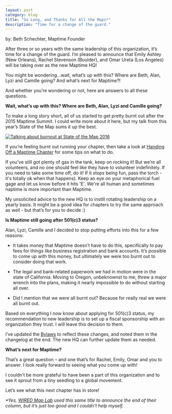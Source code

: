 ```yaml
---
layout: post
category: blog
title: "So Long, and Thanks for All the Maps*"
description: "Time for a change of the guard."
---
```

by: Beth Schechter, Maptime Founder

After three or so years with the same leadership of this organization, it’s time for a change of the guard.  I’m pleased to announce that Emily Ashley (New Orleans), Rachel Stevenson (Boulder), and Omar Ureta (Los Angeles) will be taking over as the new Maptime HQ!

You might be wondering...wait, what’s up with this? Where are Beth, Alan, Lyzi and Camille going? And what’s next for Maptime?!

And whether you’re wondering or not, here are answers to all these questions. 

**Wait, what’s up with this? Where are Beth, Alan, Lyzi and Camille going?**

To make a long story short, all of us started to get pretty burnt out after the 2015 Maptime Summit. I could write more about it here, but my talk from this year’s State of the Map sums it up the best. 

[![Talking about burnout at State of the Map 2016](/img/maptime-motherhood-martyrdom.png)](https://www.youtube.com/watch?v=fIW77n8gLCs)

If you’re feeling burnt out running your chapter, then take a look at [Handing Off a Maptime Chapter](https://docs.google.com/document/d/1OJeQK77DSUpUQd767Ix9N0uXHgECpSPLnXucP6Tecm8/edit?usp=sharing) for some tips on what to do.  

If you've still got plenty of gas in the tank, keep on rocking it! But we’re all volunteers, and no one should feel like they have to volunteer indefinitely. If you need to take some time off, do it! If it stops being fun, pass the torch - it's totally ok when that happens). Keep an eye on your metaphorical fuel gage and let us know before it hits 'E'. We're all human and sometimes naptime is more important than Maptime.

My unsolicited advice to the new HQ is to instill rotating leadership on a yearly basis. It might be a good idea for chapters to try the same approach as well - but that’s for you to decide :)

**Is Maptime still going after 501(c)3 status?**

Alan, Lyzi, Camille and I decided to stop putting efforts into this for a few reasons:

* It takes money that Maptime doesn’t have to do this, specifically to pay fees for things like business registration and bank accounts. It’s possible to come up with this money, but ultimately we were too burnt out to consider doing that work.

* The legal and bank-related paperwork we had in motion were in the state of California. Moving to Oregon, unbeknownst to me, threw a major wrench into the plans, making it nearly impossible to do without starting all over. 

* Did I mention that we were all burnt out? Because for really real we were all burnt out. 

Based on everything I now know about applying for 501(c)3 status, my recommendation to new leadership is to set up a fiscal sponsorship with an organization they trust. I will leave this decision to them. 

I’ve updated the [Bylaws](https://docs.google.com/document/d/1jEzrPYctf6_arAM-kkRY6umaDu_KJOefJO8DyKWT1G0/edit?usp=sharing) to reflect these changes, and noted them in the changelog at the end. The new HQ can further update them as needed.  

**What’s next for Maptime?**

That’s a great question – and one that’s for Rachel, Emily, Omar and you to answer. I look really forward to seeing what you come up with!

I couldn’t be more grateful to have been a part of this organization and to see it sprout from a tiny seedling to a global movement.  

Let’s see what this next chapter has in store!

_*Yes, [WIRED Map Lab](https://www.wired.com/2015/11/map-lab-farewell/) used this same title to announce the end of their column, but it’s just too good and I couldn’t help myself._
